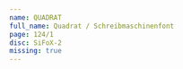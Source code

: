 ```yaml
---
name: QUADRAT
full_name: Quadrat / Schreibmaschinenfont
page: 124/1
disc: SiFoX-2
missing: true
---
```

